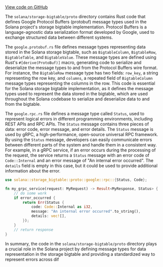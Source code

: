 [View code on GitHub](https://github.com/solana-labs/solana/tree/master/na/storage-bigtable/proto)

The `solana/storage-bigtable/proto` directory contains Rust code that defines Google Protocol Buffers (protobuf) message types used in the Solana project's storage bigtable implementation. Protocol Buffers is a language-agnostic data serialization format developed by Google, used to exchange structured data between different systems.

The `google.protobuf.rs` file defines message types representing data stored in the Solana storage bigtable, such as `BigtableColumn`, `BigtableRow`, `BigtableTable`, and `BigtableValue`. These message types are defined using Rust's `#[derive(ProtoBuf)]` macro, generating code to serialize and deserialize the message types to and from the Protocol Buffers wire format. For instance, the `BigtableRow` message type has two fields: `row_key`, a string representing the row key, and `columns`, a repeated field of `BigtableColumn` message types representing the columns in the row. This code is essential for the Solana storage bigtable implementation, as it defines the message types used to represent the data stored in the bigtable, which are used throughout the Solana codebase to serialize and deserialize data to and from the bigtable.

The `google.rpc.rs` file defines a message type called `Status`, used to represent logical errors in different programming environments, including REST APIs and RPC APIs. The `Status` message contains three pieces of data: error code, error message, and error details. The `Status` message is used by gRPC, a high-performance, open-source universal RPC framework. By using the `Status` message, developers can easily communicate errors between different parts of the system and handle them in a consistent way. For example, in a gRPC service, if an error occurs during the processing of the request, the service returns a `Status` message with an error code of `Code::Internal` and an error message of "An internal error occurred". The `details` field is empty in this case, but it could be used to provide additional information about the error.

```rust
use solana::storage_bigtable::proto::google::rpc::{Status, Code};

fn my_grpc_service(request: MyRequest) -> Result<MyResponse, Status> {
    // do some work
    if error_occurred {
        return Err(Status {
            code: Code::Internal as i32,
            message: "An internal error occurred".to_string(),
            details: vec![],
        });
    }
    // return response
}
```

In summary, the code in the `solana/storage-bigtable/proto` directory plays a crucial role in the Solana project by defining message types for data representation in the storage bigtable and providing a standardized way to represent errors across dif
